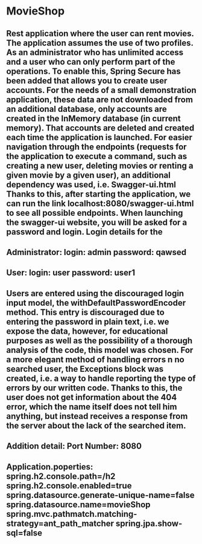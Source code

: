 # MovieShop
Rest application where the user can rent movies. 
The application assumes the use of two profiles. As an administrator who has unlimited access and a user who can only perform part of the operations. 
To enable this, Spring Secure has been added that allows you to create user accounts. 
For the needs of a small demonstration application, these data are not downloaded from an additional database, only accounts are created in the InMemory database (in current memory). 
That accounts are deleted and created each time the application is launched. 
For easier navigation through the endpoints (requests for the application to execute a command, such as creating a new user, deleting movies or renting a given movie by a given user), an additional dependency was used, i.e. Swagger-ui.html
Thanks to this, after starting the application, we can run the link localhost:8080/swagger-ui.html to see all possible endpoints. 
When launching the swagger-ui website, you will be asked for a password and login. Login details for the 
---------------------------------------
Administrator:
login: admin
password: qawsed
---------------------------------------
User:
login: user
password: user1
---------------------------------------
 Users are entered using the discouraged login input model, the withDefaultPasswordEncoder method. 
 This entry is discouraged due to entering the password in plain text, i.e. we expose the data, however, for educational purposes as well as the possibility of a thorough analysis of the code, this model was chosen. 
 For a more elegant method of handling errors n no searched user, the Exceptions block was created, i.e. a way to handle reporting the type of errors by our written code. 
 Thanks to this, the user does not get information about the 404 error, which the name itself does not tell him anything, but instead receives a response from the server about the lack of the searched item.
---------------------------------------
Addition detail:
Port Number: 8080
---------------------------------------
Application.poperties:
spring.h2.console.path=/h2
spring.h2.console.enabled=true
spring.datasource.generate-unique-name=false
spring.datasource.name=movieShop
spring.mvc.pathmatch.matching-strategy=ant_path_matcher
spring.jpa.show-sql=false
---------------------------------------
